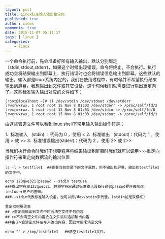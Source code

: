 ```yaml
---
layout: post
title: Linux标准输入输出重定向
published: true
author: xiemx
comments: true
date: 2015-11-07 05:11:17
tags: [ linux ]
categories:
    - linux
---
```

一个命令执行前，先会准备好所有输入输出，默认分别绑定（stdin,stdout,stderr)，如果这个时候出现错误，命令将终止，不会执行。执行成功会将结果输出到屏幕上，执行错误时也会将错误信息输出到屏幕。这些默认的输出，输入都是linux系统内定的，我们在使用过程中，有时候并不希望执行结果输出到屏幕。我想输出到文件或其它设备。这个时候我们就需要进行输出重定向了。这些标准输入输出对应的文件如下：

```
[root@localhost ~]# ll /dev/stdin /dev/stdout /dev/stderr
lrwxrwxrwx. 1 root root 15 Nov 8 01:03 /dev/stderr -> /proc/self/fd/2 
lrwxrwxrwx. 1 root root 15 Nov 8 01:03 /dev/stdin -> /proc/self/fd/0 
lrwxrwxrwx. 1 root root 15 Nov 8 01:03 /dev/stdout -> /proc/self/fd/1
```

由这些管道文件可以看到linux shell下常用输入输出操作符是：

1.  标准输入   (stdin) ：代码为 0 ，使用 < 
2.  标准输出   (stdout)：代码为 1 ，使用 > 或 >> 
3.  标准错误输出(stderr)：代码为 2 ，使用 2> 或 2>> 

当我们执行命令时我们不想要程序将结果输出到屏幕时我们就可以调用`>` `>>`重定向操作符来重定向数据流的输出位置
```shell
ls -l > testfile1  ##查看当前目录下的文件属性，但不输出到屏幕，输出到testfile1的文件中。

echo 123qwe321|passwd --stdin testuse
###输出字符串123qwe321，并将字符串通过标准输入设备传递给passwd程序去修改testuser用户的密码。
###--stdin代表标准输入设备，也可以用/dev/stdin来代替。(stdin前是双横杠)

重定向时要注意
## >重定向输出到文件中时会清空文件中的内容
## >>不会清空文件内容会在文件最后追加输出内容
###由于>会清空文件在写入输出内容，因此常用来清空文件

echo "" > /tmp/testfile1   ##清空testfile1文件。
```